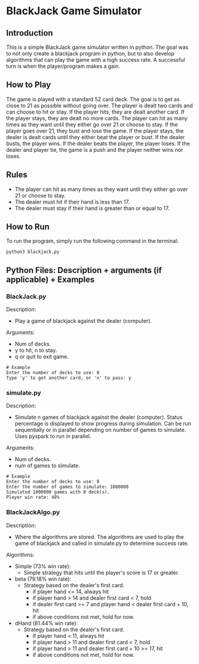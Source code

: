 # BlackJack Game Simulator
## Introduction
This is a simple BlackJack game simulator written in python. The goal was to not only create a blackjack program in python, but to also develop algorithms that can play the game with a high success rate. A successful turn is when the player/program makes a gain. 

## How to Play
The game is played with a standard 52 card deck. The goal is to get as close to 21 as possible without going over. The player is dealt two cards and can choose to hit or stay. If the player hits, they are dealt another card. If the player stays, they are dealt no more cards. The player can hit as many times as they want until they either go over 21 or choose to stay. If the player goes over 21, they bust and lose the game. If the player stays, the dealer is dealt cards until they either beat the player or bust. If the dealer busts, the player wins. If the dealer beats the player, the player loses. If the dealer and player tie, the game is a push and the player neither wins nor loses.

## Rules
- The player can hit as many times as they want until they either go over 21 or choose to stay.
- The dealer must hit if their hand is less than 17.
- The dealer must stay if their hand is greater than or equal to 17.

## How to Run
To run the program, simply run the following command in the terminal:
```
python3 blackjack.py
```

## Python Files: Description + arguments (if applicable) + Examples
### BlackJack.py
Description: 
- Play a game of blackjack against the dealer (computer).

Arguments:
- Num of decks.
- y to hit, n to stay.
- q or quit to exit game.

```
# Example
Enter the number of decks to use: 8
Type 'y' to get another card, or 'n' to pass: y
```

### simulate.py
Description: 
- Simulate n games of blackjack against the dealer (computer). Status percentage is displayed to show progress during simulation. Can be run sequentially or in parallel depending on number of games to simulate. Uses pyspark to run in parallel.

Arguments:
- Num of decks.
- num of games to simulate.

```
# Example
Enter the number of decks to use: 8
Enter the number of games to simulate: 1000000
Simulated 1000000 games with 8 deck(s).
Player win rate: 48%
```

### BlackJackAlgo.py
Description:
- Where the algorithms are stored. The algorithms are used to play the game of blackjack and called in simulate.py to determine success rate.

Algorithms:
- Simple (73% win rate):
    - Simple strategy that hits until the player's score is 17 or greater.
- beta (79.18% win rate):
    - Strategy based on the dealer's first card.
        - if player hand <= 14, always hit
        - if player hand > 14 and dealer first card < 7, hold
        - if dealer first card >= 7 and player hand < dealer first card + 10, hit
        - if above conditions not met, hold for now.
- dHand (81.44% win rate):
    - Strategy based on the dealer's first card.
        - if player hand < 11, always hit
        - if player hand > 11 and dealer first card < 7, hold
        - if player hand > 11 and dealer first card + 10 >= 17, hit
        - if above conditions not met, hold for now.
